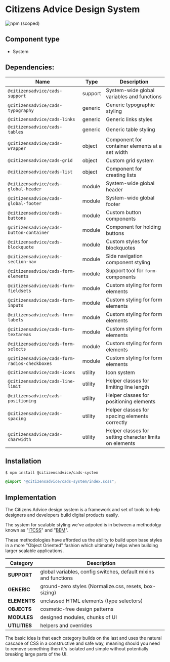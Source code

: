 # Citizens Advice Design System

![npm (scoped)](https://img.shields.io/npm/v/@citizensadvice/cads-system.svg)


## Component type

- System

## Dependencies:

| Name                                          | Type    | Description                                             |
| --------------------------------------------- | ------- | ------------------------------------------------------- |
| `@citizensadvice/cads-support`                | support | System-wide global variables and functions              |
| `@citizensadvice/cads-typography`             | generic | Generic typographic styling                             |
| `@citizensadvice/cads-links`                  | generic | Generic links styles                                    |
| `@citizensadvice/cads-tables`                 | generic | Generic table styling                                   |
| `@citizensadvice/cads-wrapper`                | object  | Component for container elements at a set width         |
| `@citizensadvice/cads-grid`                   | object  | Custom grid system                                      |
| `@citizensadvice/cads-list`                   | object  | Component for creating lists                            |
| `@citizensadvice/cads-global-header`          | module  | System-wide global header                               |
| `@citizensadvice/cads-global-footer`          | module  | System-wide global footer                               |
| `@citizensadvice/cads-buttons`                | module  | Custom button components                                |
| `@citizensadvice/cads-button-container`       | module  | Component for holding buttons                           |
| `@citizensadvice/cads-blockquote`             | module  | Custom styles for blockquotes                           |
| `@citizensadvice/cads-section-nav`            | module  | Side navigation component styling                       |
| `@citizensadvice/cads-form-elements`          | module  | Support tool for `form-` components                     |
| `@citizensadvice/cads-form-fieldsets`          | module  | Custom styling for form elements                        |
| `@citizensadvice/cads-form-inputs`            | module  | Custom styling for form elements                        |
| `@citizensadvice/cads-form-labels`            | module  | Custom styling for form elements                        |
| `@citizensadvice/cads-form-textareas`         | module  | Custom styling for form elements                        |
| `@citizensadvice/cads-form-selects`           | module  | Custom styling for form elements                        |
| `@citizensadvice/cads-form-radios-checkboxes` | module  | Custom styling for form elements                        |
| `@citizensadvice/cads-icons`                  | utility | Icon system                                             |
| `@citizensadvice/cads-line-limit`             | utility | Helper classes for limiting line length                 |
| `@citizensadvice/cads-positioning`            | utility | Helper classes for positioning elements                 |
| `@citizensadvice/cads-spacing`                | utility | Helper classes for spacing elements correctly           |
| `@citizensadvice/cads-charwidth`              | utility | Helper classes for setting character limits on elements |

## Installation

```
$ npm install @citizensadvice/cads-system
```

```scss
@import "@citizensadvice/cads-system/index.scss";
```

## Implementation

The Citizens Advice design system is a framework and set of tools to help designers and developers build digital products easily.

The system for scalable styling we've adpoted is in between a methodolgy known as "[ITCSS]()" and "[BEM]()".

These methodologies have afforded us the ability to build upon base styles in a more "Object Oriented" fashion which ultimately helps when building larger scalable applications.

| Category      | Description                                                     |
| ------------- | --------------------------------------------------------------- |
| **SUPPORT**   | global variables, config switches, default mixins and functions |
| **GENERIC**   | ground-zero styles (Normalize.css, resets, box-sizing)          |
| **ELEMENTS**  | unclassed HTML elements (type selectors)                        |
| **OBJECTS**   | cosmetic-free design patterns                                   |
| **MODULES**   | designed modules, chunks of UI                                  |
| **UTILITIES** | helpers and overrides                                           |

The basic idea is that each category builds on the last and uses the natural cascade of CSS in a constructive and safe way, meaning should you need to remove something then it's isolated and simple without potentially breaking large parts of the UI.
